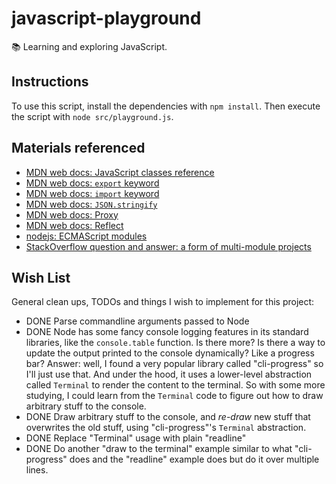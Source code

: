 # javascript-playground

📚 Learning and exploring JavaScript.

## Instructions

To use this script, install the dependencies with `npm install`. Then execute the script with `node src/playground.js`.

## Materials referenced

* [MDN web docs: JavaScript classes reference](https://developer.mozilla.org/en-US/docs/Web/JavaScript/Reference/Classes)
* [MDN web docs: `export` keyword](https://developer.mozilla.org/en-US/docs/web/javascript/reference/statements/export)
* [MDN web docs: `import` keyword](https://developer.mozilla.org/en-US/docs/Web/JavaScript/Reference/Statements/import)
* [MDN web docs: `JSON.stringify`](https://developer.mozilla.org/en-US/docs/Web/JavaScript/Reference/Global_Objects/JSON/stringify)
* [MDN web docs: Proxy](https://developer.mozilla.org/en-US/docs/Web/JavaScript/Reference/Global_Objects/Proxy)
* [MDN web docs: Reflect](https://developer.mozilla.org/en-US/docs/Web/JavaScript/Reference/Global_Objects/Reflect)
* [nodejs: ECMAScript modules](https://nodejs.org/api/esm.html#esm_enabling)
* [StackOverflow question and answer: a form of multi-module projects](https://stackoverflow.com/a/29787493)


## Wish List
   
General clean ups, TODOs and things I wish to implement for this project:

* DONE Parse commandline arguments passed to Node
* DONE Node has some fancy console logging features in its standard libraries, like the `console.table` function. Is there
  more? Is there a way to update the output printed to the console dynamically? Like a progress bar? Answer: well, I found
  a very popular library called "cli-progress" so I'll just use that. And under the hood, it uses a lower-level abstraction
  called `Terminal` to render the content to the terminal. So with some more studying, I could learn from the `Terminal`
  code to figure out how to draw arbitrary stuff to the console.
* DONE Draw arbitrary stuff to the console, and *re-draw* new stuff that overwrites the old stuff, using "cli-progress"'s
  `Terminal` abstraction.  
* DONE Replace "Terminal" usage with plain "readline"
* DONE Do another "draw to the terminal" example similar to what "cli-progress" does and the "readline" example does but do it
  over multiple lines.
